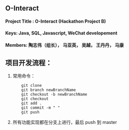 ## O-Interact

#### Project Title :  O-Interact (Hackathon Project B)

#### Keys: Java, SQL, Javascript, WeChat developement

#### Members: 陶志伟（组长）， 马亚英， 吴越，  王丹丹， 马康


## 项目开发流程：

1. 常用命令：
 ~~~
        git clone    
        git branch newBranchName
        git checkout -b newBranchName
        git checkout
        git add . 
        git commit -m " "
        git push 
~~~

2. 所有功能实现都在分支上进行，最后 push 到 master

